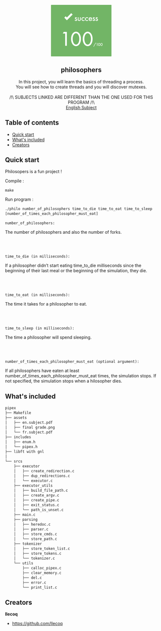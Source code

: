 <p align="center">
  <a href="https://42lyon.fr/">
    <img src="https://github.com/llecoq/philosophers/blob/master/assets/final%20grade.png" alt="philosophers" width=200 height=170>
  </a>

  <h2 align="center">philosophers</h2>

  <p align="center">
    In this project, you will learn the basics of threading a process.
    <br>  
    You will see how to create threads and you will discover mutexes.
    <br>
    <br>
    /!\ SUBJECTS LINKED ARE DIFFERENT THAN THE ONE USED FOR THIS PROGRAM /!\
    <br>
    <a href="https://github.com/llecoq/philosophers/blob/master/assets/en.subject.pdf">English Subject </a>
  </p>
</p>


## Table of contents

- [Quick start](#quick-start)
- [What's included](#whats-included)
- [Creators](#creators)


## Quick start

Philosopers is a fun project !

Compile :
```
make
```

Run program :
```
./philo number_of_philosophers time_to_die time_to_eat time_to_sleep [number_of_times_each_philosopher_must_eat]
```

```number_of_philosophers:```

The number of philosophers and also the number
of forks.

<br>
<br>

```time_to_die (in milliseconds):```

If a philosopher didn’t start eating time_to_die milliseconds since the beginning of their last meal or the beginning of the simulation, they die.

<br>
<br> 

```time_to_eat (in milliseconds):```

The time it takes for a philosopher to eat.

<br>
<br> 

```time_to_sleep (in milliseconds):```

The time a philosopher will spend sleeping.

<br>
<br> 

```number_of_times_each_philosopher_must_eat (optional argument):```

If all philosophers have eaten at least number_of_times_each_philosopher_must_eat
times, the simulation stops. If not specified, the simulation stops when a hilosopher dies.

## What's included

```
pipex
├── Makefile
├── assets
│   ├── en.subject.pdf
│   ├── final grade.png
│   └── fr.subject.pdf
├── includes
│   ├── enum.h
│   └── pipex.h
├── libft with gnl
│   
└── srcs
    ├── executor
    │   ├── create_redirection.c
    │   ├── dup_redirections.c
    │   └── executor.c
    ├── executor_utils
    │   ├── build_file_path.c
    │   ├── create_argv.c
    │   ├── create_pipe.c
    │   ├── exit_status.c
    │   └── path_is_unset.c
    ├── main.c
    ├── parsing
    │   ├── heredoc.c
    │   ├── parser.c
    │   ├── store_cmds.c
    │   └── store_path.c
    ├── tokenizer
    │   ├── store_token_list.c
    │   ├── store_tokens.c
    │   └── tokenizer.c
    └── utils
        ├── calloc_pipex.c
        ├── clear_memory.c
        ├── del.c
        ├── error.c
        └── print_list.c
```

## Creators

**llecoq**

- <https://github.com/llecoq>
